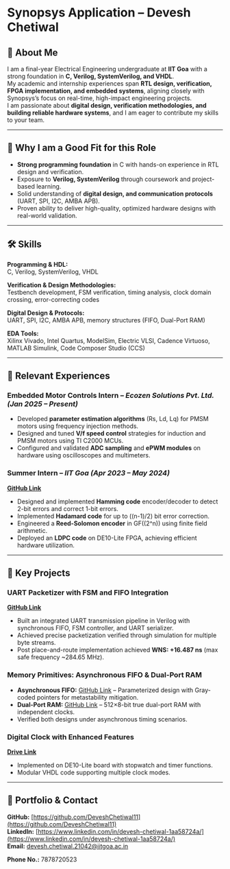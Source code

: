 # Synopsys Application – Devesh Chetiwal

## 👋 About Me
I am a final-year Electrical Engineering undergraduate at **IIT Goa** with a strong foundation in **C, Verilog, SystemVerilog, and VHDL**.  
My academic and internship experiences span **RTL design, verification, FPGA implementation, and embedded systems**, aligning closely with Synopsys’s focus on real-time, high-impact engineering projects.  
I am passionate about **digital design, verification methodologies, and building reliable hardware systems**, and I am eager to contribute my skills to your team.

---

## 🚀 Why I am a Good Fit for this Role
- **Strong programming foundation** in C with hands-on experience in RTL design and verification.
- Exposure to **Verilog, SystemVerilog** through coursework and project-based learning.
- Solid understanding of **digital design, and communication protocols** (UART, SPI, I2C, AMBA APB).
- Proven ability to deliver high-quality, optimized hardware designs with real-world validation.

---

## 🛠 Skills

**Programming & HDL:**  
C, Verilog, SystemVerilog, VHDL  

**Verification & Design Methodologies:**  
Testbench development, FSM verification, timing analysis, clock domain crossing, error-correcting codes  

**Digital Design & Protocols:**  
UART, SPI, I2C, AMBA APB, memory structures (FIFO, Dual-Port RAM)  

**EDA Tools:**  
Xilinx Vivado, Intel Quartus, ModelSim, Electric VLSI, Cadence Virtuoso, MATLAB Simulink, Code Composer Studio (CCS)  
  

---

## 💼 Relevant Experiences

### **Embedded Motor Controls Intern** – *Ecozen Solutions Pvt. Ltd.* *(Jan 2025 – Present)*
- Developed **parameter estimation algorithms** (Rs, Ld, Lq) for PMSM motors using frequency injection methods.
- Designed and tuned **V/f speed control** strategies for induction and PMSM motors using TI C2000 MCUs.
- Configured and validated **ADC sampling** and **ePWM modules** on hardware using oscilloscopes and multimeters.

### **Summer Intern** – *IIT Goa* *(Apr 2023 – May 2024)*  
**[GitHub Link](https://github.com/DeveshChetiwal11/Implementation-of-Error-correcting-codes-in-VHDL)**
- Designed and implemented **Hamming code** encoder/decoder to detect 2-bit errors and correct 1-bit errors.
- Implemented **Hadamard code** for up to \((n-1)/2\) bit error correction.
- Engineered a **Reed-Solomon encoder** in GF(\(2^n\)) using finite field arithmetic.
- Deployed an **LDPC code** on DE10-Lite FPGA, achieving efficient hardware utilization.

---

## 📂 Key Projects

### **UART Packetizer with FSM and FIFO Integration**  
**[GitHub Link](https://github.com/DeveshChetiwal11/UART_Packetizer_FSM_Parametrized)**  
- Built an integrated UART transmission pipeline in Verilog with synchronous FIFO, FSM controller, and UART serializer.
- Achieved precise packetization verified through simulation for multiple byte streams.
- Post place-and-route implementation achieved **WNS: +16.487 ns** (max safe frequency ~284.65 MHz).

### **Memory Primitives: Asynchronous FIFO & Dual-Port RAM**  
- **Asynchronous FIFO:** [GitHub Link](https://github.com/DeveshChetiwal11/Asynchronous-FIFO) – Parameterized design with Gray-coded pointers for metastability mitigation.  
- **Dual-Port RAM:** [GitHub Link](https://github.com/DeveshChetiwal11/Dual_Port_RAM) – 512×8-bit true dual-port RAM with independent clocks.  
- Verified both designs under asynchronous timing scenarios.

### **Digital Clock with Enhanced Features**  
**[Drive Link](https://drive.google.com/drive/folders/1-Xkchwfcni3AYZ7tzL_kgpisYgYWvbB8)**  
- Implemented on DE10-Lite board with stopwatch and timer functions.
- Modular VHDL code supporting multiple clock modes.

---

## 🔗 Portfolio & Contact

**GitHub:** [https://github.com/DeveshChetiwal11](https://github.com/DeveshChetiwal11)  
**LinkedIn:** [https://www.linkedin.com/in/devesh-chetiwal-1aa58724a/](https://www.linkedin.com/in/devesh-chetiwal-1aa58724a/)  
**Email:** devesh.chetiwal.21042@iitgoa.ac.in

**Phone No.:** 7878720523
